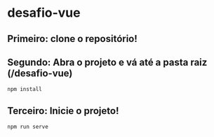 # desafio-vue

## Primeiro: clone o repositório!

## Segundo: Abra o projeto e vá até a pasta raiz (/desafio-vue)
```
npm install
```

## Terceiro: Inicie o projeto!
```
npm run serve
```
